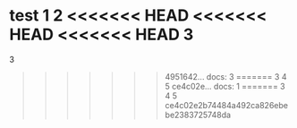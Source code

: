 test
1
2
<<<<<<< HEAD
<<<<<<< HEAD
<<<<<<< HEAD
3
=======
3
>>>>>>> 4951642... docs: 3
=======
3
4
5
>>>>>>> ce4c02e... docs: 1
=======
3
4
5
>>>>>>> ce4c02e2b74484a492ca826ebebe2383725748da
